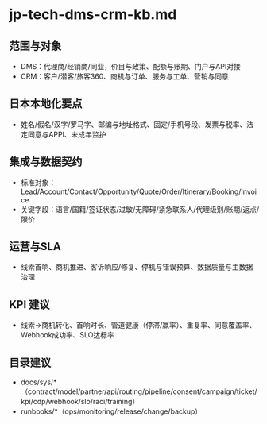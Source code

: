 # jp-tech-dms-crm-kb.md

## 范围与对象

- DMS：代理商/经销商/同业，价目与政策、配额与账期、门户与API对接
- CRM：客户/潜客/旅客360、商机与订单、服务与工单、营销与同意

## 日本本地化要点

- 姓名/假名/汉字/罗马字、邮编与地址格式、固定/手机号段、发票与税率、法定同意与APPI、未成年监护

## 集成与数据契约

- 标准对象：Lead/Account/Contact/Opportunity/Quote/Order/Itinerary/Booking/Invoice
- 关键字段：语言/国籍/签证状态/过敏/无障碍/紧急联系人/代理级别/账期/返点/限价

## 运营与SLA

- 线索首响、商机推进、客诉响应/修复、停机与错误预算、数据质量与主数据治理

## KPI 建议

- 线索→商机转化、首响时长、管道健康（停滞/赢率）、重复率、同意覆盖率、Webhook成功率、SLO达标率

## 目录建议

- docs/sys/\*（contract/model/partner/api/routing/pipeline/consent/campaign/ticket/kpi/cdp/webhook/slo/raci/training）
- runbooks/\*（ops/monitoring/release/change/backup）
